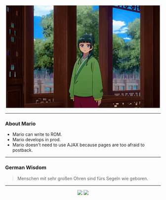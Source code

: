 <p align="center">
  <img src="assets/maomao.gif" />
</p>

---

### About Mario
- Mario can write to ROM.
- Mario develops in prod.
- Mario doesn't need to use AJAX because pages are too afraid to postback.

---

### German Wisdom
> Menschen mit sehr großen Ohren sind fürs Segeln wie geboren.

---

<p align="center">
  <a>
    <img height="180em" src="https://github-readme-stats-eight-theta.vercel.app/api?username=Torfkopp&show_icons=true&theme=dark&include_all_commits=true&count_private=true"/>
  </a>
  <a href="https://github.com/Torfkopp?tab=repositories">
    <img height="180em" src="https://github-readme-stats-eight-theta.vercel.app/api/top-langs/?username=torfkopp&layout=compact&theme=dark&langs_count=8&hide=java"/>
  </a>
</p>
